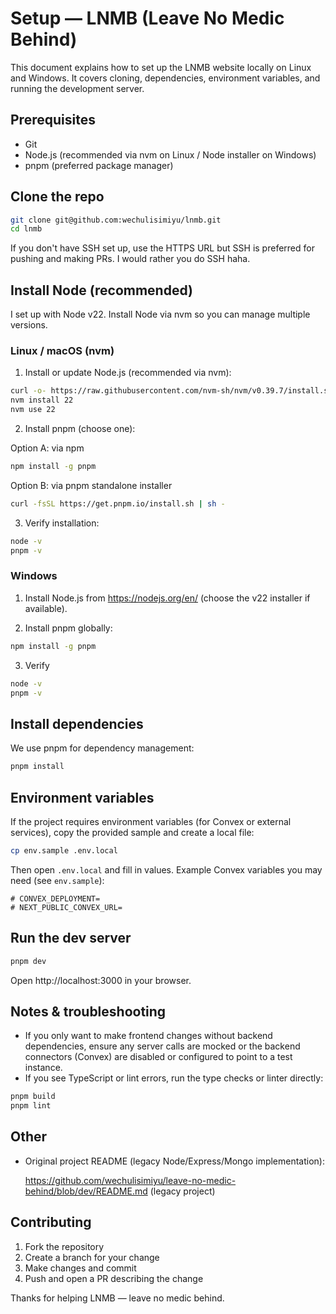 # Setup — LNMB (Leave No Medic Behind)

This document explains how to set up the LNMB website locally on Linux and Windows. It covers cloning, dependencies, environment variables, and running the development server.

## Prerequisites

- Git
- Node.js (recommended via nvm on Linux / Node installer on Windows)
- pnpm (preferred package manager)

## Clone the repo

```bash
git clone git@github.com:wechulisimiyu/lnmb.git
cd lnmb
```

If you don't have SSH set up, use the HTTPS URL but SSH is preferred for pushing and making PRs. I would rather you do SSH haha.

## Install Node (recommended)

I set up with Node v22. Install Node via nvm so you can manage multiple versions.

### Linux / macOS (nvm)

1. Install or update Node.js (recommended via nvm):

```bash
curl -o- https://raw.githubusercontent.com/nvm-sh/nvm/v0.39.7/install.sh | bash
nvm install 22
nvm use 22
```

2. Install pnpm (choose one):

Option A: via npm

```bash
npm install -g pnpm
```

Option B: via pnpm standalone installer

```bash
curl -fsSL https://get.pnpm.io/install.sh | sh -
```

3. Verify installation:

```bash
node -v
pnpm -v
```

### Windows

1. Install Node.js from https://nodejs.org/en/
   (choose the v22 installer if available).

2. Install pnpm globally:

```bash
npm install -g pnpm
```

3. Verify

```bash
node -v
pnpm -v
```

## Install dependencies

We use pnpm for dependency management:

```bash
pnpm install
```

## Environment variables

If the project requires environment variables (for Convex or external services), copy the provided sample and create a local file:

```bash
cp env.sample .env.local
```

Then open `.env.local` and fill in values. Example Convex variables you may need (see `env.sample`):

```env
# CONVEX_DEPLOYMENT=
# NEXT_PUBLIC_CONVEX_URL=
```

## Run the dev server

```bash
pnpm dev
```

Open http://localhost:3000 in your browser.

## Notes & troubleshooting

- If you only want to make frontend changes without backend dependencies, ensure any server calls are mocked or the backend connectors (Convex) are disabled or configured to point to a test instance.
- If you see TypeScript or lint errors, run the type checks or linter directly:

```bash
pnpm build
pnpm lint
```

## Other

- Original project README (legacy Node/Express/Mongo implementation):

  https://github.com/wechulisimiyu/leave-no-medic-behind/blob/dev/README.md (legacy project)

## Contributing

1. Fork the repository
2. Create a branch for your change
3. Make changes and commit
4. Push and open a PR describing the change

Thanks for helping LNMB — leave no medic behind.
